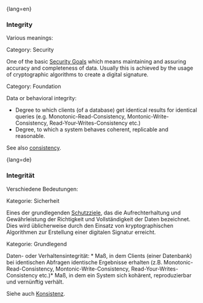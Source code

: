 {lang=en}
### Integrity 

Various meanings:

Category: Security

One of the basic [Security Goals](#term-security-goals) which means maintaining and assuring accuracy and completeness of data. Usually this is achieved by the usage of cryptographic algorithms to create a digital signature.

Category: Foundation

Data or behavioral integrity:

  * Degree to which clients (of a database) get identical results for identical queries (e.g. Monotonic-Read-Consistency, Montonic-Write-Consistency, Read-Your-Writes-Consistency etc.)
  * Degree, to which a system behaves coherent, replicable and reasonable.

See also [consistency](#term-consistency).


{lang=de}
### Integrität

Verschiedene Bedeutungen:

Kategorie: Sicherheit

Eines der grundlegenden [Schutzziele](#term-security-goals), das die
Aufrechterhaltung und Gewährleistung der Richtigkeit und
Vollständigkeit der Daten bezeichnet. Dies wird üblicherweise durch
den Einsatz von kryptographischen Algorithmen zur Erstellung einer
digitalen Signatur erreicht.

Kategorie: Grundlegend

Daten- oder Verhaltensintegrität: \* Maß, in dem Clients (einer
Datenbank) bei identischen Abfragen identische Ergebnisse erhalten
(z.B. Monotonic-Read-Consistency, Montonic-Write-Consistency,
Read-Your-Writes-Consistency etc.)\* Maß, in dem ein System sich
kohärent, reproduzierbar und vernünftig verhält.

Siehe auch [Konsistenz](#term-consistency).

